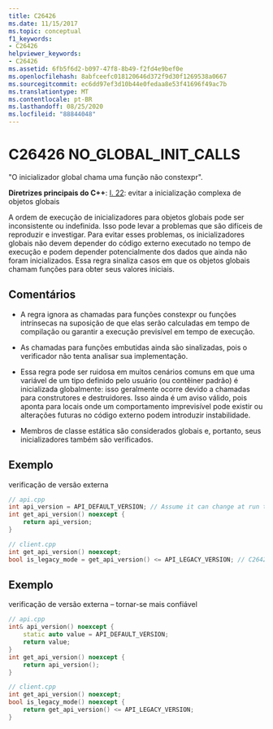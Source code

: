 ```yaml
---
title: C26426
ms.date: 11/15/2017
ms.topic: conceptual
f1_keywords:
- C26426
helpviewer_keywords:
- C26426
ms.assetid: 6fb5f6d2-b097-47f8-8b49-f2fd4e9bef0e
ms.openlocfilehash: 8abfceefc018120646d372f9d30f1269538a0667
ms.sourcegitcommit: ec6dd97ef3d10b44e0fedaa8e53f41696f49ac7b
ms.translationtype: MT
ms.contentlocale: pt-BR
ms.lasthandoff: 08/25/2020
ms.locfileid: "88844048"
---
```

# <a name="c26426-no_global_init_calls"></a>C26426 NO_GLOBAL_INIT_CALLS

"O inicializador global chama uma função não constexpr".

**Diretrizes principais do C++**: [I. 22](https://github.com/isocpp/CppCoreGuidelines/blob/master/CppCoreGuidelines.md#i22-avoid-complex-initialization-of-global-objects): evitar a inicialização complexa de objetos globais

A ordem de execução de inicializadores para objetos globais pode ser inconsistente ou indefinida. Isso pode levar a problemas que são difíceis de reproduzir e investigar. Para evitar esses problemas, os inicializadores globais não devem depender do código externo executado no tempo de execução e podem depender potencialmente dos dados que ainda não foram inicializados. Essa regra sinaliza casos em que os objetos globais chamam funções para obter seus valores iniciais.

## <a name="remarks"></a>Comentários

- A regra ignora as chamadas para funções constexpr ou funções intrínsecas na suposição de que elas serão calculadas em tempo de compilação ou garantir a execução previsível em tempo de execução.

- As chamadas para funções embutidas ainda são sinalizadas, pois o verificador não tenta analisar sua implementação.

- Essa regra pode ser ruidosa em muitos cenários comuns em que uma variável de um tipo definido pelo usuário (ou contêiner padrão) é inicializada globalmente: isso geralmente ocorre devido a chamadas para construtores e destruidores. Isso ainda é um aviso válido, pois aponta para locais onde um comportamento imprevisível pode existir ou alterações futuras no código externo podem introduzir instabilidade.

- Membros de classe estática são considerados globais e, portanto, seus inicializadores também são verificados.

## <a name="example"></a>Exemplo

verificação de versão externa

```cpp
// api.cpp
int api_version = API_DEFAULT_VERSION; // Assume it can change at run time, hence non-const.
int get_api_version() noexcept {
    return api_version;
}

// client.cpp
int get_api_version() noexcept;
bool is_legacy_mode = get_api_version() <= API_LEGACY_VERSION; // C26426, also stale value
```

## <a name="example"></a>Exemplo

verificação de versão externa – tornar-se mais confiável

```cpp
// api.cpp
int& api_version() noexcept {
    static auto value = API_DEFAULT_VERSION;
    return value;
}
int get_api_version() noexcept {
    return api_version();
}

// client.cpp
int get_api_version() noexcept;
bool is_legacy_mode() noexcept {
    return get_api_version() <= API_LEGACY_VERSION;
}
```
